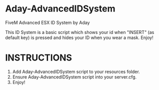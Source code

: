 # Aday-AdvancedIDSystem
FiveM Advanced ESX ID System by Aday

This ID System is a basic script which shows your id when "INSERT" (as default key) is pressed and hides your ID when you wear a mask. Enjoy! 

# INSTRUCTIONS
1. Add Aday-AdvancedIDSystem script to your resources folder.
2. Ensure Aday-AdvancedIDSystem script into your server.cfg.
3. Enjoy!
